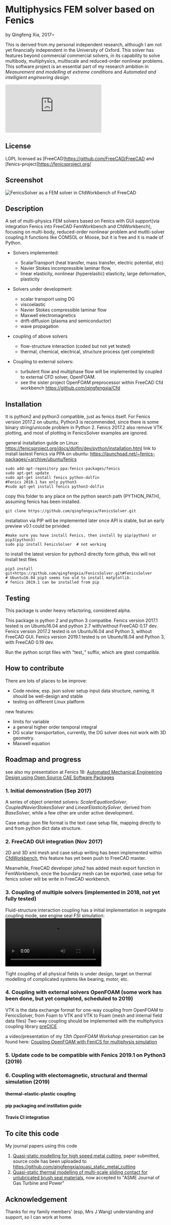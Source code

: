# Multiphysics FEM solver based on Fenics

by Qingfeng Xia, 2017~

This is derived from my personal independent research, although I am not yet financially independent in the University of Oxford. This solver has features beyond commercial commercial solvers, in its capability to solve multibody, multiphysics, multiscale and reduced-order nonlinear problems.
This software project is an essential part of my research ambition in *Measurement and modelling at extreme conditions* and *Automated and intelligient engineering design*.

![Schematic of automated engineering design pipeline](https://forum.freecadweb.org/download/file.php?id=73587)

## License

LGPL licensed as [FreeCAD]<https://github.com/FreeCAD/FreeCAD> and [fenics-project]<https://fenicsproject.org/>

## Screenshot

![FenicsSolver as a FEM solver in CfdWorkbench of FreeCAD](FenicsSolver_FreeCAD.png?raw=true "FenicsSolver as a CFD solver in CfdWorkbench of FreeCAD")

## Description

A set of multi-physics FEM solvers based on Fenics with GUI support(via integration Fenics into FreeCAD FemWorkbench and CfdWorkbench),
focusing on multi-body, reduced-order nonlinear problem and mutlti-solver coupling.It functions like COMSOL or Moose, but it is free and it is made of Python.

+ Solvers implemented:
  - ScalarTransport (heat transfer, mass transfer, electric potential, etc)
  - Navier Stokes incompressible laminar flow, 
  - linear elasticity, nonlinear (hyperelastic) elasticity, large deformation, plasticity

+ Solvers under development:
  - scalar transport using DG
  - viscoelastic
  - Navier Stokes compressible laminar flow 
  - Maxwell electromagnetics
  - drift-diffusion (plasma and semiconductor)
  - wave propagation

+ coupling of above solvers
  - flow-structure interaction (coded but not yet tested)
  - thermal, chemical, electrical, structure process (yet completed)

+ Coupling to external solvers:
  - turbulent flow and multiphase flow will be implemented by coupled to external CFD solver, OpenFOAM.
  - see the sister project OpenFOAM preprocessor within FreeCAD Cfd workbench <https://github.com/qingfengxia/Cfd>


## Installation

It is python2 and python3 compatible, just as fenics itself. For Fenics version 2017.2 on ubuntu, Python3 is recommended, since there is some binary string/unicode problem in Python 2. Fenics 2017.2 also remove VTK plotting, and most of plotting in FenicsSolver examples are ignored.

general installation guide on Linux: <https://fenicsproject.org/docs/dolfin/dev/python/installation.html>
link to install lastest Fenics via PPA on ubuntu: <https://launchpad.net/~fenics-packages/+archive/ubuntu/fenics>
```
sudo add-apt-repository ppa:fenics-packages/fenics
sudo apt-get update
sudo apt-get install fenics python-dolfin
#Fenics 2018.1 has only python3
#sudo apt-get install fenics python3-dolfin
```

copy this folder to any place on the python search path (PYTHON_PATH), assuming fenics has been installed. 

```
git clone https://github.com/qingfengxia/FenicsSolver.git
```

installation via PIP will be implemented later once API is stable, but an early preview v0.1 could be privided
```
#make sure you have install Fenics, then install by pip(python) or pip3(python3)
sudo pip install FenicsSolver  # not working
```

to install the latest version for python3 directly form github, this will not install test files
```
pip3 install git+https://github.com/qingfengxia/FenicsSolver.git#FenicsSolver
# Ubuntu16.04 pip3 seems too old to install matplotlib.
# fenics 2019.1 can be installed from pip
```

## Testing

This package is under heavy refactoring, considered alpha.

This package is python 2 and python 3 compatibe.
Fenics version 2017.1 tested is on Ubuntu16.04 and python 2.7 with/without FreeCAD 0.17 dev.
Fenics version 2017.2 tested is on Ubuntu16.04 and Python 3, without FreeCAD GUI. 
Fenics version 2019.1 tested is on Ubuntu18.04 and Python 3, with FreeCAD 0.19 dev. 

Run the python script files with "test_" suffix, which are gtest compatible. 

## How to contribute

There are lots of places to be improve:
+ Code review, esp. json solver setup input data structure, naming, It should be well-design and stable
+ testing on different Linux platform

new features:
+ limits for variable
+ a general higher order temporal integral
+ DG scalar transportation, currently, the DG solver does not work with 3D geometry.
+ Maxwell equation

## Roadmap and progress

see also my presentation at Fenics 18: [Automated Mechanical Engineering Design using Open Source CAE Software Packages](doc/Fenics18_Xia.pdf)

### 1. Initial demonstration (Sep 2017)

A series of object oriented solvers: *ScalerEquationSolver*, *CoupledNavierStokesSolver* and *LinearElasticitySolver*, derived from *BaseSolver*, while a few other are under active development. 

Case setup: json file format is the text case setup file, mapping directly to and from python dict data structure.

### 2. FreeCAD GUI integration (Nov 2017)

2D and 3D xml mesh and case setup writing has been implemented within [CfdWorkbench](https://github.com/qingfengxia/Cfd), this feature has yet been push to FreeCAD master.
 
Meanwhile, FreeCAD developer *joha2* has added mesh export function in FemWorkbench, once the boundary mesh can be exported, case setup for fenics solver will be write in FreeCAD workbench.


### 3. Coupling of multiple solvers (implemented in 2018, not yet fully tested)

Fluid-structure interaction coupling has a initial implementation in segregate coupling mode, see engine seal FSI simulation:
![2D FSI simulation of labyrinth seal](doc/fsi_velmag.mp4)

Tight coupling of all physical fields is under design, target on thermal modelling of complicated systems like bearing, motor, etc.

### 4. Coupling with external solvers OpenFOAM (some work has been done, but yet completed, scheduled to 2019)

VTK is the data exchange format for one-way coupling from OpenFOAM to FenicsSolver, from Foam to VTK and VTK to Foam (mesh and internal field data files)
Two-way coupling should be implemented with the multiphysics coupling library [preCICE](https://github.com/precice/precice)

a video/presentation of my *13th OpenFOAM Workshop* presentation can be found here:
[Coupling OpenFOAM with FeniCS for multiphysis simulation](https://www.iesensor.com/blog/2018/06/25/coupling-openfoam-with-fenics-for-multiphysis-simulation-openfoam-workshop-13-presentation/)

### 5. Update code to be compatible with Fenics 2019.1 on Python3 (2019)

### 6. Coupling with electomagnetic, structural and thermal simulation (2019)

#### thermal-elastic-plastic coupling
#### pip packaging and instllation guide
#### Travis CI integration

## To cite this code

My journal papers using this code
1. [Quasi-static modelling for high speed metal cutting](), paper submitted, source code has been uploaded to <https://github.com/qingfengxia/quasi_static_metal_cutting>
2. [Quasi-static thermal modelling of multi-scale sliding contact for unlubricated brush seal materials](http://proceedings.asmedigitalcollection.asme.org/proceeding.aspx?articleid=2701103), now accepted to "ASME Journal of Gas Turbine and Power"

## Acknowledgement

Thanks for my family members' (esp, Mrs J Wang) understanding and support, so I can work at home.




